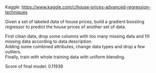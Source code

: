 Kaggle: https://www.kaggle.com/c/house-prices-advanced-regression-techniques   

Given a set of labeled data of house prices, build a gradient boosting regressor to predict the house prices of another set of data.   

First clean data, drop some columns with too many missing data and fill missing data according to data description.   
Adding some combined attributes, change data types and drop a few outliers.   
Finally, train with whole training data with uniform blending.  

Score of final model: 0.11938
